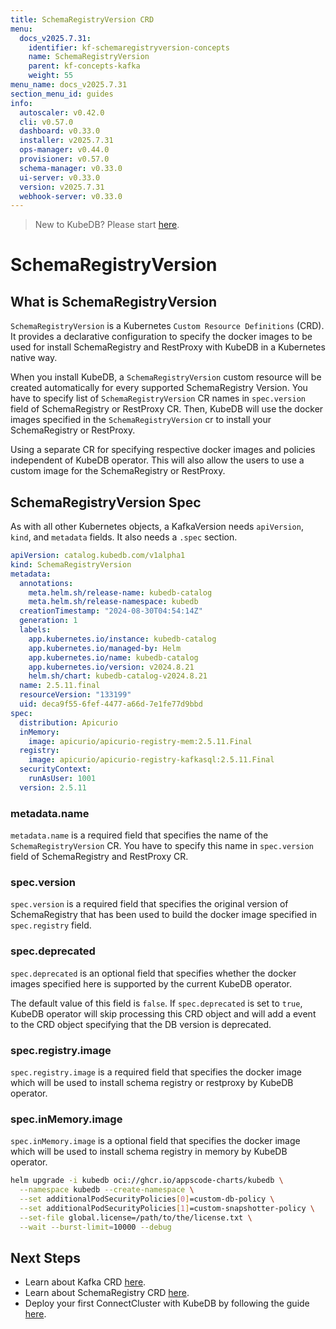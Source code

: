 ```yaml
---
title: SchemaRegistryVersion CRD
menu:
  docs_v2025.7.31:
    identifier: kf-schemaregistryversion-concepts
    name: SchemaRegistryVersion
    parent: kf-concepts-kafka
    weight: 55
menu_name: docs_v2025.7.31
section_menu_id: guides
info:
  autoscaler: v0.42.0
  cli: v0.57.0
  dashboard: v0.33.0
  installer: v2025.7.31
  ops-manager: v0.44.0
  provisioner: v0.57.0
  schema-manager: v0.33.0
  ui-server: v0.33.0
  version: v2025.7.31
  webhook-server: v0.33.0
---
```


> New to KubeDB? Please start [here](/docs/v2025.7.31/README).

# SchemaRegistryVersion

## What is SchemaRegistryVersion

`SchemaRegistryVersion` is a Kubernetes `Custom Resource Definitions` (CRD). It provides a declarative configuration to specify the docker images to be used for install SchemaRegistry and RestProxy with KubeDB in a Kubernetes native way.

When you install KubeDB, a `SchemaRegistryVersion` custom resource will be created automatically for every supported SchemaRegistry Version. You have to specify list of `SchemaRegistryVersion` CR names in `spec.version` field of SchemaRegistry or RestProxy CR. Then, KubeDB will use the docker images specified in the `SchemaRegistryVersion` cr to install your SchemaRegistry or RestProxy.

Using a separate CR for specifying respective docker images and policies independent of KubeDB operator. This will also allow the users to use a custom image for the SchemaRegistry or RestProxy.

## SchemaRegistryVersion Spec

As with all other Kubernetes objects, a KafkaVersion needs `apiVersion`, `kind`, and `metadata` fields. It also needs a `.spec` section.

```yaml
apiVersion: catalog.kubedb.com/v1alpha1
kind: SchemaRegistryVersion
metadata:
  annotations:
    meta.helm.sh/release-name: kubedb-catalog
    meta.helm.sh/release-namespace: kubedb
  creationTimestamp: "2024-08-30T04:54:14Z"
  generation: 1
  labels:
    app.kubernetes.io/instance: kubedb-catalog
    app.kubernetes.io/managed-by: Helm
    app.kubernetes.io/name: kubedb-catalog
    app.kubernetes.io/version: v2024.8.21
    helm.sh/chart: kubedb-catalog-v2024.8.21
  name: 2.5.11.final
  resourceVersion: "133199"
  uid: deca9f55-6fef-4477-a66d-7e1fe77d9bbd
spec:
  distribution: Apicurio
  inMemory:
    image: apicurio/apicurio-registry-mem:2.5.11.Final
  registry:
    image: apicurio/apicurio-registry-kafkasql:2.5.11.Final
  securityContext:
    runAsUser: 1001
  version: 2.5.11
```

### metadata.name

`metadata.name` is a required field that specifies the name of the `SchemaRegistryVersion` CR. You have to specify this name in `spec.version` field of SchemaRegistry and RestProxy CR.

### spec.version

`spec.version` is a required field that specifies the original version of SchemaRegistry that has been used to build the docker image specified in `spec.registry` field.

### spec.deprecated

`spec.deprecated` is an optional field that specifies whether the docker images specified here is supported by the current KubeDB operator.

The default value of this field is `false`. If `spec.deprecated` is set to `true`, KubeDB operator will skip processing this CRD object and will add a event to the CRD object specifying that the DB version is deprecated.

### spec.registry.image

`spec.registry.image` is a required field that specifies the docker image which will be used to install schema registry or restproxy by KubeDB operator.

### spec.inMemory.image

`spec.inMemory.image` is a optional field that specifies the docker image which will be used to install schema registry in memory by KubeDB operator.

```bash
helm upgrade -i kubedb oci://ghcr.io/appscode-charts/kubedb \
  --namespace kubedb --create-namespace \
  --set additionalPodSecurityPolicies[0]=custom-db-policy \
  --set additionalPodSecurityPolicies[1]=custom-snapshotter-policy \
  --set-file global.license=/path/to/the/license.txt \
  --wait --burst-limit=10000 --debug
```

## Next Steps

- Learn about Kafka CRD [here](/docs/v2025.7.31/guides/kafka/concepts/kafka).
- Learn about SchemaRegistry CRD [here](/docs/v2025.7.31/guides/kafka/concepts/schemaregistry).
- Deploy your first ConnectCluster with KubeDB by following the guide [here](/docs/v2025.7.31/guides/kafka/connectcluster/quickstart).
